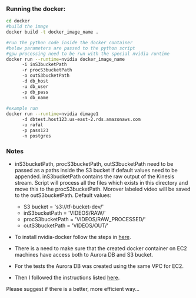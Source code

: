 ### Running the docker:

```sh
cd docker
#build the image
docker build -t docker_image_name .

#run the python code inside the docker container
#below parameters are passed to the python script
#gpu processing need to be run with the special nvidia runtime
docker run --runtime=nvidia docker_image_name 
      -i inS3bucketPath
      -r procS3bucketPath 
      -o outS3bucketPath 
      -d db_host
      -u db_user 
      -p db_pass 
      -n db_name
      
#example run
docker run --runtime=nvidia dimage1 
      -d dbtest.host123.us-east-2.rds.amazonaws.com
      -u rafal 
      -p pass123 
      -n postgres
```


### Notes

- inS3bucketPath, procS3bucketPath, outS3bucketPath need to be passed as a paths inside the S3 bucket if default values need to be appended. inS3bucketPath contains the raw output of the Kinesis stream. Script will process all the files which exists in this directory and move this to the procS3bucketPath. Morover labeled video will be saved to the outS3bucketPath. Default values:
    - S3 bucket = 's3://tf-bucket-dev/'
    - inS3bucketPath = 'VIDEOS/RAW/'
    - procS3bucketPath = 'VIDEOS/RAW_PROCESSED/'
    - outS3bucketPath = 'VIDEOS/OUT/'

- To install nvidia-docker follow the steps in [here](https://github.com/nvidia/nvidia-docker/wiki/Installation-(version-2.0)).
- There is a need to make sure that the created docker container on EC2 machines have access both to Aurora DB and S3 bucket.
- For the tests the Aurora DB was created using the same VPC for EC2.
- Then I followed the instructions listed [here](https://docs.aws.amazon.com/AmazonRDS/latest/UserGuide/USER_VPC.Scenarios.html#USER_VPC.Scenario1).

Please suggest if there is a better, more efficient way...

